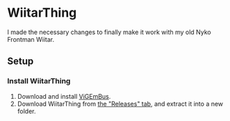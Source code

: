# WiitarThing

I made the necessary changes to finally make it work with my old Nyko Frontman Wiitar.

## Setup

### Install WiitarThing

1. Download and install [ViGEmBus](https://github.com/ViGEm/ViGEmBus/releases).
2. Download WiitarThing from [the "Releases" tab](https://github.com/TheNathannator/WiitarThing/releases), and extract it into a new folder.

